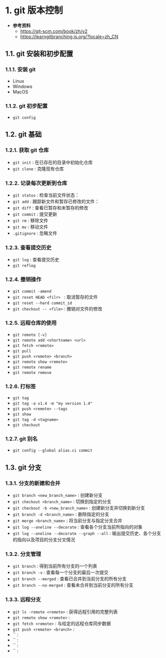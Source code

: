 # 1. git 版本控制

- **参考资料**
  - https://git-scm.com/book/zh/v2
  - https://learngitbranching.js.org/?locale=zh_CN

## 1.1. git 安装和初步配置

### 1.1.1. 安装 git

- Linux
- Windows
- MacOS

### 1.1.2. git 初步配置

- `git config`

## 1.2. git 基础

### 1.2.1. 获取 git 仓库

- `git init` : 在已存在的目录中初始化仓库
- `git clone` : 克隆现有仓库

### 1.2.2. 记录每次更新到仓库

- `git status` : 检查当前文件状态：
- `git add` : 跟踪新文件和暂存已修改的文件：
- `git diff` : 查看已暂存和未暂存的修改
- `git commit` : 提交更新
- `git rm` : 移除文件
- `git mv` : 移动文件
- `.gitignore` : 忽略文件

### 1.2.3. 查看提交历史

- `git log` : 查看提交历史
- `git reflog`

### 1.2.4. 撤销操作

- `git commit -amend`
- `git reset HEAD <filr> ` : 取消暂存的文件
- `git reset --hard commit_id`
- `git checkout -- <file>` : 撤销对文件的修改

### 1.2.5. 远程仓库的使用

- `git remote [-v]`
- `git remote add <shortname> <url>`
- `git fetch <remote>`
- `git pull`
- `git push <remote> <branch>`
- `git remote show <remote>`
- `git remote rename`
- `git remote remove`

### 1.2.6. 打标签

- `git tag`
- `git tag -a v1.4 -m "my version 1.4"`
- `git push <remote> --tags`
- `git show`
- `git tag -d <tagname>`
- `git checkout`

### 1.2.7. git 别名

- `git config --global alias.ci commit`

## 1.3. git 分支

### 1.3.1. 分支的新建和合并

- `git branch <new_branch_name>` : 创建新分支
- `git checkout <branch_name>` : 切换到指定的分支
- `git checkout -b <new_branch_name>` : 创建新分支并切换到新分支
- `git branch -d <branch_name>` : 删除指定的分支
- `git merge <branch_name>` : 将当前分支与指定分支合并
- `git log --oneline --decorate` : 查看各个分支当前所指向的对象
- `git log --oneline --decorate --graph --all` : 输出提交历史、各个分支的指向以及项目的分支分叉情况

### 1.3.2. 分支管理

- `git branch` : 得到当前所有分支的一个列表
- `git branch -v` : 查看每一个分支的最后一次提交
- `git branch --merged` : 查看已合并到当前分支的所有分支
- `git branch --no-merged` : 查看未合并到当前分支的所有分支

### 1.3.3. 远程分支

- `git ls -remote <remote>` : 获得远程引用的完整列表
- `git remote show <remote>` : 
- `git fetch <remote>` : 与给定的远程仓库同步数据
- `git push <remote> <branch>` : 
- `` : 
- `` : 
- `` : 
- `` : 


